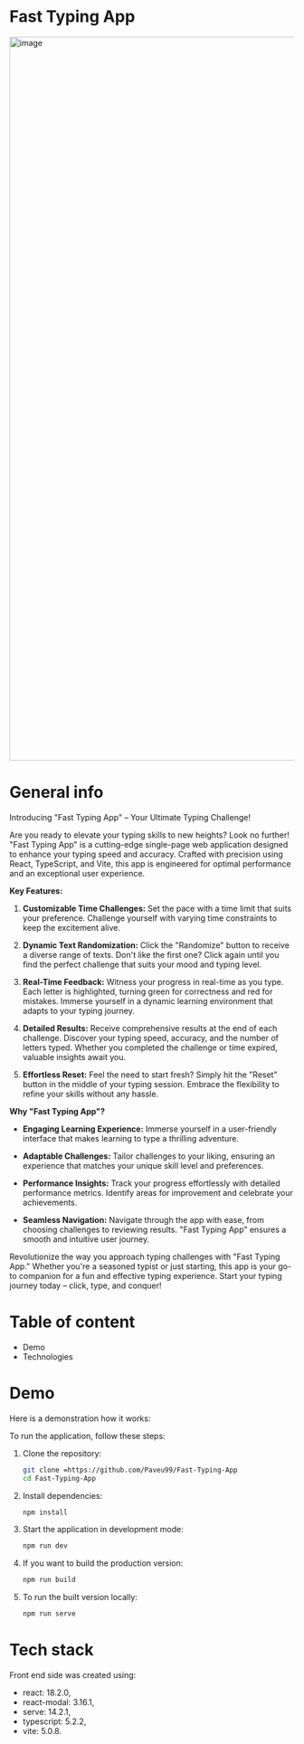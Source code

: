 # Fast Typing App
<img width="1280" alt="image" src="https://github.com/Paveu99/Fast-Typing-App/assets/100468919/e2a60fc7-e9e4-4d9b-9482-dff6ab8c772f">

# General info
Introducing "Fast Typing App" – Your Ultimate Typing Challenge!

Are you ready to elevate your typing skills to new heights? Look no further! "Fast Typing App" is a cutting-edge single-page web application designed to enhance your typing speed and accuracy. Crafted with precision using React, TypeScript, and Vite, this app is engineered for optimal performance and an exceptional user experience.

**Key Features:**

1. **Customizable Time Challenges:** Set the pace with a time limit that suits your preference. Challenge yourself with varying time constraints to keep the excitement alive.

2. **Dynamic Text Randomization:** Click the "Randomize" button to receive a diverse range of texts. Don't like the first one? Click again until you find the perfect challenge that suits your mood and typing level.

3. **Real-Time Feedback:** Witness your progress in real-time as you type. Each letter is highlighted, turning green for correctness and red for mistakes. Immerse yourself in a dynamic learning environment that adapts to your typing journey.

4. **Detailed Results:** Receive comprehensive results at the end of each challenge. Discover your typing speed, accuracy, and the number of letters typed. Whether you completed the challenge or time expired, valuable insights await you.

5. **Effortless Reset:** Feel the need to start fresh? Simply hit the "Reset" button in the middle of your typing session. Embrace the flexibility to refine your skills without any hassle.

**Why "Fast Typing App"?**

- **Engaging Learning Experience:** Immerse yourself in a user-friendly interface that makes learning to type a thrilling adventure.

- **Adaptable Challenges:** Tailor challenges to your liking, ensuring an experience that matches your unique skill level and preferences.

- **Performance Insights:** Track your progress effortlessly with detailed performance metrics. Identify areas for improvement and celebrate your achievements.

- **Seamless Navigation:** Navigate through the app with ease, from choosing challenges to reviewing results. "Fast Typing App" ensures a smooth and intuitive user journey.

Revolutionize the way you approach typing challenges with "Fast Typing App." Whether you're a seasoned typist or just starting, this app is your go-to companion for a fun and effective typing experience. Start your typing journey today – click, type, and conquer!

# Table of content
- Demo
- Technologies

# Demo
Here is a demonstration how it works:

To run the application, follow these steps:

1. Clone the repository:
    ```bash
    git clone =https://github.com/Paveu99/Fast-Typing-App
    cd Fast-Typing-App
    ```

2. Install dependencies:
    ```bash
    npm install
    ```

3. Start the application in development mode:
    ```bash
    npm run dev
    ```

4. If you want to build the production version:
    ```bash
    npm run build
    ```

5. To run the built version locally:
    ```bash
    npm run serve
    ```

# Tech stack
Front end side was created using:
- react: 18.2.0,
- react-modal: 3.16.1,
- serve: 14.2.1,
- typescript: 5.2.2,
- vite: 5.0.8.
